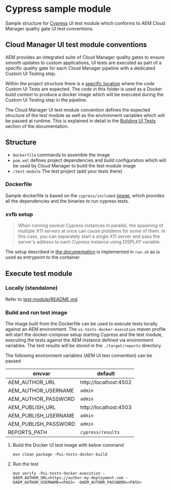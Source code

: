 # Cypress sample module

Sample structure  for [Cypress](https://www.cypress.io) UI test module which conforms to
AEM  Cloud Manager quality gate UI test conventions.

## Cloud Manager UI test module conventions

AEM provides an integrated suite of Cloud Manager quality gates to ensure smooth updates to custom applications,
UI tests are executed as part of a specific quality gate for each Cloud Manager pipeline with a dedicated Custom UI Testing step.

Within the project structure there is a [specific location](https://github.com/adobe/aem-project-archetype/tree/develop/src/main/archetype/ui.tests)
where the code Custom UI Tests are expected. The code in this folder is used as a Docker build context to produce a docker image
which will be executed during the Custom UI Testing step in the pipeline.

The Cloud Manager UI test module convention defines the expected structure of the test module as well as the environment
variables which will be passed at runtime. This is explained in detail in the [Building UI Tests](https://experienceleague.adobe.com/docs/experience-manager-cloud-service/content/implementing/using-cloud-manager/test-results/functional-testing/ui-testing.html?lang=en#building-ui-tests)
section of the documentation.

## Structure

- `Dockerfile` commands to assemble the image
- `pom.xml` defines project dependencies and build configuration which will be used by Cloud Manager to build the test module image
- `/test-module` The test project (add your tests there)

### Dockerfile

Sample dockerfile is based on the `cypress/included` [image](https://hub.docker.com/r/cypress/included), which provides all the dependencies and the binaries
to run cypress tests.

### xvfb setup

>When running several Cypress instances in parallel, the spawning of multiple X11 servers at once can cause problems for some of them. In this case, you can separately start a single X11 server and pass the server's address to each Cypress instance using DISPLAY variable.

The setup described in [the documentation](https://docs.cypress.io/guides/continuous-integration/introduction#In-Docker) 
is implemented in `run.sh` as is used as entrypoint to the container.

## Execute test module

### Locally (standalone)

Refer to [test-module/README.md](test-module/README.md).

### Build and run test image

The image built from the Dockerfile can be used to execute tests locally against an AEM environment. The `ui-tests-docker-execution`
maven profile will start the docker-compose setup starting Cypress and the test module, executing the tests against
the AEM instance defined via environment variables. The test results will be stored in the `./target/reports` directory.

The following environment variables (AEM UI test convention) can be passed

| envvar | default |
| --- | --- |
| AEM_AUTHOR_URL | http://localhost:4502 |
| AEM_AUTHOR_USERNAME | `admin` |
| AEM_AUTHOR_PASSWORD | `admin` |
| AEM_PUBLISH_URL | http://localhost:4503 |
| AEM_PUBLISH_USERNAME | `admin` |
| AEM_PUBLISH_PASSWORD | `admin` |
| REPORTS_PATH | `cypress/results` |

1. Build the Docker UI test image with below command
   ```
   mvn clean package -Pui-tests-docker-build
   ```
2. Run the test
   ```
   mvn verify -Pui-tests-docker-execution -DAEM_AUTHOR_URL=https://author.my-deployment.com -DAEM_AUTHOR_USERNAME=<PASS> -DAEM_AUTHOR_PASSWORD=<PASS>
   ```

